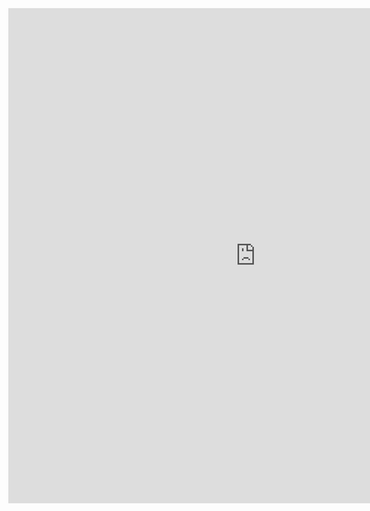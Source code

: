 <html>
<head>
</head>
  <body>
  <iframe src="https://cdn.jsdelivr.net/gh/epokorg/epok@e3144855e924629d8f7c41238660a823a5336705/Run%202/waflash/waflash-style.css" width="1000px" height="1000px" style="border:none;">
</iframe>
  </body>
</html>
